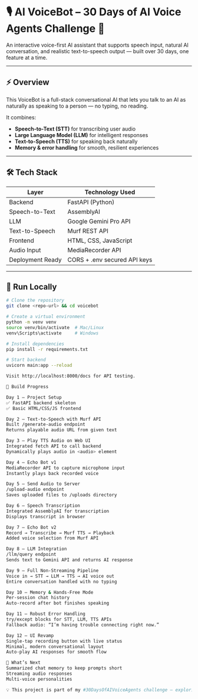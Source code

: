 # 🎙️ AI VoiceBot – 30 Days of AI Voice Agents Challenge 🚀

An interactive voice-first AI assistant that supports speech input, natural AI conversation, and realistic text-to-speech output — built over 30 days, one feature at a time.

---

## ⚡ Overview

This VoiceBot is a full-stack conversational AI that lets you talk to an AI as naturally as speaking to a person — no typing, no reading.  

It combines:

- **Speech-to-Text (STT)** for transcribing user audio  
- **Large Language Model (LLM)** for intelligent responses  
- **Text-to-Speech (TTS)** for speaking back naturally  
- **Memory & error handling** for smooth, resilient experiences  

---

## 🛠 Tech Stack

| Layer             | Technology Used               |
|------------------|-------------------------------|
| Backend           | FastAPI (Python)              |
| Speech-to-Text    | AssemblyAI                    |
| LLM               | Google Gemini Pro API         |
| Text-to-Speech    | Murf REST API                 |
| Frontend          | HTML, CSS, JavaScript         |
| Audio Input       | MediaRecorder API             |
| Deployment Ready  | CORS + .env secured API keys  |

---

## 🚀 Run Locally

```bash
# Clone the repository
git clone <repo-url> && cd voicebot

# Create a virtual environment
python -m venv venv
source venv/bin/activate  # Mac/Linux
venv\Scripts\activate     # Windows

# Install dependencies
pip install -r requirements.txt

# Start backend
uvicorn main:app --reload

Visit http://localhost:8000/docs for API testing.

📅 Build Progress

Day 1 – Project Setup
✅ FastAPI backend skeleton
✅ Basic HTML/CSS/JS frontend

Day 2 – Text-to-Speech with Murf API
Built /generate-audio endpoint
Returns playable audio URL from given text

Day 3 – Play TTS Audio on Web UI
Integrated fetch API to call backend
Dynamically plays audio in <audio> element

Day 4 – Echo Bot v1
MediaRecorder API to capture microphone input
Instantly plays back recorded voice

Day 5 – Send Audio to Server
/upload-audio endpoint
Saves uploaded files to /uploads directory

Day 6 – Speech Transcription
Integrated AssemblyAI for transcription
Displays transcript in browser

Day 7 – Echo Bot v2
Record → Transcribe → Murf TTS → Playback
Added voice selection from Murf API

Day 8 – LLM Integration
/llm/query endpoint
Sends text to Gemini API and returns AI response

Day 9 – Full Non-Streaming Pipeline
Voice in → STT → LLM → TTS → AI voice out
Entire conversation handled with no typing

Day 10 – Memory & Hands-Free Mode
Per-session chat history
Auto-record after bot finishes speaking

Day 11 – Robust Error Handling
try/except blocks for STT, LLM, TTS APIs
Fallback audio: “I’m having trouble connecting right now.”

Day 12 – UI Revamp
Single-tap recording button with live status
Minimal, modern conversational layout
Auto-play AI responses for smooth flow

🎯 What’s Next
Summarized chat memory to keep prompts short
Streaming audio responses
Multi-voice personalities

💡 This project is part of my #30DaysOfAIVoiceAgents challenge — exploring voice-first AI interaction from the ground up.
